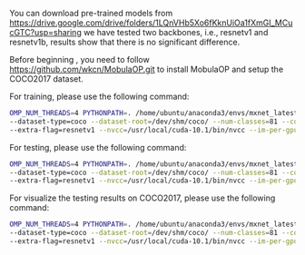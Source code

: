 You can download pre-trained models from <https://drive.google.com/drive/folders/1LQnVHb5Xo6fKknUiOa1fXmGI_MCucGTC?usp=sharing>
we have tested two backbones, i.e., resnetv1 and resnetv1b, results show that there is no significant difference.

Before beginning , you need to follow <https://github.com/wkcn/MobulaOP.git> to install MobulaOP and setup the COCO2017 dataset.

For training, please use the following command:
```bash
OMP_NUM_THREADS=4 PYTHONPATH=. /home/ubuntu/anaconda3/envs/mxnet_latest_p37/bin/python scripts/train_fcos.py \
--dataset-type=coco --dataset-root=/dev/shm/coco/ --num-classes=81 --config=configs/fcos/fcos_rensetv1b.yaml \
--extra-flag=resnetv1 --nvcc=/usr/local/cuda-10.1/bin/nvcc --im-per-gpu=4
```

For testing, please use the following command:

```bash
OMP_NUM_THREADS=4 PYTHONPATH=. /home/ubuntu/anaconda3/envs/mxnet_latest_p37/bin/python scripts/train_fcos.py \
--dataset-type=coco --dataset-root=/dev/shm/coco/ --num-classes=81 --config=configs/fcos/fcos_rensetv1b.yaml \
--extra-flag=resnetv1 --nvcc=/usr/local/cuda-10.1/bin/nvcc --im-per-gpu=4 --demo --demo-params="6.params"
```

For visualize the testing results on COCO2017, please use the following command:
```bash
OMP_NUM_THREADS=4 PYTHONPATH=. /home/ubuntu/anaconda3/envs/mxnet_latest_p37/bin/python scripts/train_fcos.py \
--dataset-type=coco --dataset-root=/dev/shm/coco/ --num-classes=81 --config=configs/fcos/fcos_rensetv1b.yaml \
--extra-flag=resnetv1 --nvcc=/usr/local/cuda-10.1/bin/nvcc --im-per-gpu=4 --demo --demo-params="6.params" --viz
```

